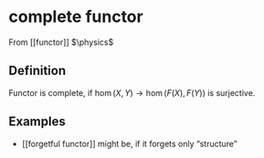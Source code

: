 # complete functor
From [[functor]]
$\physics$
## Definition
Functor is complete, if $\hom(X, Y) \to \hom(F(X), F(Y))$ is surjective.

## Examples
- [[forgetful functor]] might be, if it forgets only “structure”